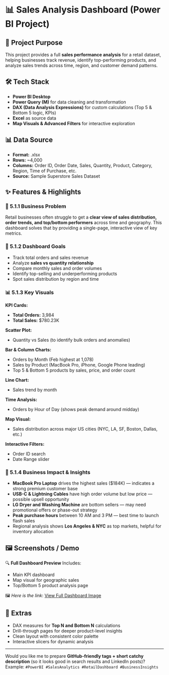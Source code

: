 # 📊 Sales Analysis Dashboard (Power BI Project)

## 📌 Project Purpose

This project provides a full **sales performance analysis** for a retail dataset, helping businesses track revenue, identify top-performing products, and analyze sales trends across time, region, and customer demand patterns.

## 🛠️ Tech Stack

* **Power BI Desktop**
* **Power Query (M)** for data cleaning and transformation
* **DAX (Data Analysis Expressions)** for custom calculations (Top 5 & Bottom 5 logic, KPIs)
* **Excel** as source data
* **Map Visuals & Advanced Filters** for interactive exploration

## 📊 Data Source

* **Format:** .xlsx
* **Rows:** \~4,000
* **Columns:** Order ID, Order Date, Sales, Quantity, Product, Category, Region, Time of Purchase, etc.
* **Source:** Sample Superstore Sales Dataset

## ✨ Features & Highlights

### 🧩 5.1.1 Business Problem

Retail businesses often struggle to get a **clear view of sales distribution, order trends, and top/bottom performers** across time and geography.
This dashboard solves that by providing a single-page, interactive view of key metrics.

### 🎯 5.1.2 Dashboard Goals

* Track total orders and sales revenue
* Analyze **sales vs quantity relationship**
* Compare monthly sales and order volumes
* Identify top-selling and underperforming products
* Spot sales distribution by region and time

### 📊 5.1.3 Key Visuals

**KPI Cards:**

* **Total Orders:** 3,984
* **Total Sales:** \$780.23K

**Scatter Plot:**

* Quantity vs Sales (to identify bulk orders and anomalies)

**Bar & Column Charts:**

* Orders by Month (Feb highest at 1,078)
* Sales by Product (MacBook Pro, iPhone, Google Phone leading)
* Top 5 & Bottom 5 products by sales, price, and order count

**Line Chart:**

* Sales trend by month

**Time Analysis:**

* Orders by Hour of Day (shows peak demand around midday)

**Map Visual:**

* Sales distribution across major US cities (NYC, LA, SF, Boston, Dallas, etc.)

**Interactive Filters:**

* Order ID search
* Date Range slider

### 💼 5.1.4 Business Impact & Insights

* **MacBook Pro Laptop** drives the highest sales (\$184K) — indicates a strong premium customer base
* **USB-C & Lightning Cables** have high order volume but low price — possible upsell opportunity
* **LG Dryer and Washing Machine** are bottom sellers — may need promotional offers or phase-out strategy
* **Peak purchase hours** between 10 AM and 3 PM — best time to launch flash sales
* Regional analysis shows **Los Angeles & NYC** as top markets, helpful for inventory allocation

## 🖼️ Screenshots / Demo

🔍 **Full Dashboard Preview**
Includes:

* Main KPI dashboard
* Map visual for geographic sales
* Top/Bottom 5 product analysis page

🖼️ *Here is the link*: [View Full Dashboard Image](https://github.com/mydeepcode/ecommerce-sales-dashboard/blob/main/ecommerce%20sales%20dashboard.png)

## 📎 Extras

* DAX measures for **Top N and Bottom N** calculations
* Drill-through pages for deeper product-level insights
* Clean layout with consistent color palette
* Interactive slicers for dynamic analysis

---

Would you like me to prepare **GitHub-friendly tags + short catchy description** (so it looks good in search results and LinkedIn posts)?
Example: `#PowerBI #SalesAnalytics #RetailDashboard #BusinessInsights`
